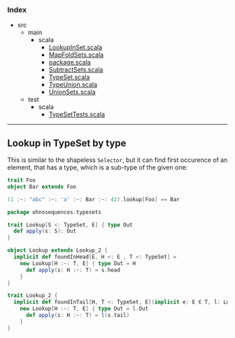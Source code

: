 ### Index

+ src
  + main
    + scala
      + [LookupInSet.scala](LookupInSet.md)
      + [MapFoldSets.scala](MapFoldSets.md)
      + [package.scala](package.md)
      + [SubtractSets.scala](SubtractSets.md)
      + [TypeSet.scala](TypeSet.md)
      + [TypeUnion.scala](TypeUnion.md)
      + [UnionSets.scala](UnionSets.md)
  + test
    + scala
      + [TypeSetTests.scala](../../test/scala/TypeSetTests.md)

------

## Lookup in TypeSet by type

This is similar to the shapeless `Selector`, but it can find first occurence of an element, 
that has a type, which is a sub-type of the given one:

```scala
trait Foo
object Bar extends Foo

(1 :~: "abc" :~: 'a' :~: Bar :~: 42).lookup[Foo] == Bar
```


```scala
package ohnosequences.typesets

trait Lookup[S <: TypeSet, E] { type Out
  def apply(s: S): Out
}

object Lookup extends Lookup_2 {
  implicit def foundInHead[E, H <: E , T <: TypeSet] = 
    new Lookup[H :~: T, E] { type Out = H
      def apply(s: H :~: T) = s.head
    }
}

trait Lookup_2 {
  implicit def foundInTail[H, T <: TypeSet, E](implicit e: E ∈ T, l: Lookup[T, E]) =
    new Lookup[H :~: T, E] { type Out = l.Out
      def apply(s: H :~: T) = l(s.tail)
    }
}

```


